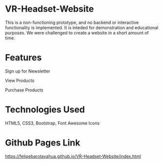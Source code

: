 # VR-Headset-Website
This is a non-functioning prototype, and no backend or interactive functionality is implemented. It is inteded for demonstration and educational purposes. We were challenged to create a website in a short amount of time. 

# Features
Sign up for Newsletter

View Products

Purchase Products

# Technologies Used
HTML5, CSS3, Bootstrap, Font Awesome Icons

# Github Pages Link
https://felipebarotayahua.github.io/VR-Headset-Website/index.html

